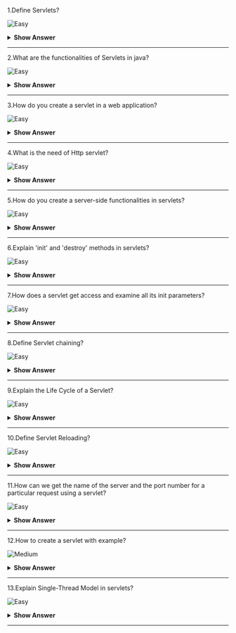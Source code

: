 1.Define Servlets?

![Easy](https://github.com/revaturelabs/interviewquestions/blob/dev/ComplexityTags/simple%20(2).svg)

<details><summary><b> Show Answer</b></summary>

<blockquote>

Servlets can be defined as a small Java program that runs within a Web server.It receive and respond to requests from Web clients like HTTP(HyperText Transfer Protocol).It can also access a library of HTTP-specific calls which includes portability, performance, reusability, and crash protection.They are often used to provide rich interaction functionality within the browser for users like clicking link, form submission.

</blockquote>

</details>

---

2.What are the functionalities of Servlets in java?

![Easy](https://github.com/revaturelabs/interviewquestions/blob/dev/ComplexityTags/simple%20(2).svg)

<details><summary><b> Show Answer</b></summary>

<blockquote>

Servlets provide a number of functionalities which includes power, integration, efficiency, safety, portability, endurance, elegance, extensibility, and flexibility. It is convenient in modifying regular HTML and we can write the servlet code into the JSP.It includes java features like multithreading, exception handling and it has a separate layer of business logic in the application.

</blockquote>

</details>

---

3.How do you create a servlet in a web application?

![Easy](https://github.com/revaturelabs/interviewquestions/blob/dev/ComplexityTags/simple%20(2).svg)

<details><summary><b> Show Answer</b></summary>

<blockquote>

We have to create a Java class that extends javax.servlet.http.HttpServlet and import the classes from servlet.jar or servlet-api.jar.These will be needed to compile the servlet.A servlet does not have a main() method, unlike a regular Java program, and just like an applet. It has some methods of a servlet that are called upon by the server for the purpose of handling requests. It invokes the servlet’s service() method, every time the server sends a request to a servlet.

To handle requests that are appropriate for the servlet, a typical servlet must override its service() method. The service() method allows 2 parameters: these are the request object and the response object. The request object is used to inform the servlet about the request, whereas the response object is used to then give a response.

</blockquote>

</details>
  
 ---
  
4.What is the need of Http servlet?

![Easy](https://github.com/revaturelabs/interviewquestions/blob/dev/ComplexityTags/simple%20(2).svg)

<details><summary><b> Show Answer</b></summary>

<blockquote>

A Http servlet typically does not override the service() method. However, it actually overrides the doGet() to handle the GET requests and the doPost() to handle POST requests. Depending on the type of requests it needs to handle, an HTTP servlet can override either or both of these methods. 

</blockquote>

</details>
  
---
  
5.How do you create a  server-side functionalities in servlets?

![Easy](https://github.com/revaturelabs/interviewquestions/blob/dev/ComplexityTags/simple%20(2).svg)

<details><summary><b> Show Answer</b></summary>

<blockquote>

Servlets can be added in HTML pages with the server-side include (SSI) functionality. A page can be preprocessed by the server to add the output from servlets at some points within the page, in the servers that support servlets.

<SERVLET CODE=ServletName CODEBASE=http://server:port/dir
           initParam1=initValue1 
           initParam2=initValue2>
<PARAM NAME=param1 VALUE=val1>
<PARAM NAME=param2 VALUE=val2>
   SERVER SIDE FUNCTIONALITIES
</SERVLET>

</blockquote>

</details>

---
  
6.Explain  'init' and 'destroy' methods in servlets?

![Easy](https://github.com/revaturelabs/interviewquestions/blob/dev/ComplexityTags/simple%20(2).svg)

<details><summary><b> Show Answer</b></summary>

<blockquote>


Servlets ​​init method is used to initialise a servlet.When the web container loads and instantiates the servlet class and before it delivers requests from clients, the web container initializes the servlet. To customize this process to allow the servlet to read persistent configuration data, initialize resources, and perform any other one-time activities, you override the init method of the Servlet interface.When a servlet container determines that a servlet should be removed from service (for example, when a container wants to reclaim memory resources or when it is being shut down), the container calls the destroy method of the Servlet interface.

</blockquote>

</details>

 ---
  
 7.How does a servlet get access and examine all its init parameters?

![Easy](https://github.com/revaturelabs/interviewquestions/blob/dev/ComplexityTags/simple%20(2).svg)

<details><summary><b> Show Answer</b></summary>

<blockquote>

- `public String ServletConfig.getInitParameter(String name)`:This method returns the value of the named init parameter or if the named init parameter does not exist it will return null. The value returned is always a single string. The servlet then interprets the value.

- `public Enumeration ServletConfig.getInitParameterNames()`:This method returns the names of the servlet's initialization parameters as an Enumeration of String objects, or an empty Enumeration if the servlet has no initialization parameters. This is often used for debugging.

</blockquote>

</details>

---
  
8.Define Servlet chaining?

![Easy](https://github.com/revaturelabs/interviewquestions/blob/dev/ComplexityTags/simple%20(2).svg)

<details><summary><b> Show Answer</b></summary>

<blockquote>

Servlet Chaining is a way where the output of one servlet is piped to the input of another servlet, and the output of that servlet can be piped to the input of yet another servlet and so on. Each servlet in the pipeline can either change or extend the incoming request. 

</blockquote>

</details>
  
---
  
9.Explain the Life Cycle of a Servlet?

![Easy](https://github.com/revaturelabs/interviewquestions/blob/dev/ComplexityTags/simple%20(2).svg)

<details><summary><b> Show Answer</b></summary>

<blockquote>

- The life cycle of a servlet can be implemented by init( ), service( ), and destroy( ) methods.
When a user enters a Uniform Resource Locator (URL) to a web browser.The browser then generates an HTTP request for this URL. This request is then sent to the appropriate server.The Http request is received by the web server. The server maps this request to a particular servlet. 

- The servlet is dynamically retrieved and loaded into the address space of the server.The server invokes the init( ) method of the servlet. This method is invoked only when the servlet is first loaded into memory. It is possible to pass initialization parameters to the servlet so it may configure itself.

- The server invokes the service( ) method of the servlet. This method is called to process the HTTP request. You will see that it is possible for the servlet to read data that has been provided in the HTTP request. It may also formulate an HTTP response for the client.The servlet remains in the server’s address space and is available to process any other HTTP requests received from clients. The service( ) method is called for each HTTP request.

- The server may decide to unload the servlet from its memory. The server calls the destroy( )
method to relinquish any resources such as file handles that are allocated for the servlet.
Important data may be saved to a persistent store. The memory allocated for the servlet and
its objects can then be garbage collected.

</blockquote>

</details>
  
---

10.Define Servlet Reloading?

![Easy](https://github.com/revaturelabs/interviewquestions/blob/dev/ComplexityTags/simple%20(2).svg)

<details><summary><b> Show Answer</b></summary>

<blockquote>

In servlet reloading, the objects in classloader are developed to load a class just once. To solve this limitation and to load servlets multiple times, servers use custom class loaders. These custom class loaders load servlets from the default servlets directory.When a server dispatches a request to a servlet, it first checks if the servlet’s class file has changed on disk. If the change appears, then the server abandons the class that the loader used to load the old version and then creates a new instance of the custom class loader to load the new version. Old servlet versions can stay in memory indefinitely, but the old versions are not used to handle any more requests

</blockquote>

</details>

---
  
11.How can we get the name of the server and the port number for a particular request using a servlet?

![Easy](https://github.com/revaturelabs/interviewquestions/blob/dev/ComplexityTags/simple%20(2).svg)

<details><summary><b> Show Answer</b></summary>

<blockquote>

- A servlet can get the name of the server and the port number for a particular request with `getServerName()` and `getServerPort()` methods.

- `public String ServletRequest.getServerName()` and `public int ServletRequest.getServerPort()`
 are the methods and attributes of ServletRequest because the values can change for different requests if the server has more than one name is called as virtual hosting.

- The `getServerInfo()` and `getAttribute()` methods of ServletContext supply information about the server software and its attributes like `public String ServletContext.getServerInfo()`
`public Object ServletContext.getAttribute(String name)`

</blockquote>

</details>
  
---
  
12.How to create a servlet with example?

![Medium](https://github.com/revaturelabs/interviewquestions/blob/dev/ComplexityTags/Medium%20(2).svg)

<details><summary><b> Show Answer</b></summary>

<blockquote>

- We can create and compile the servlet source code.Then, copy the servlet’s class file to the
proper directory, and add the servlet’s name and mappings to the proper web.xml file.
- Start Tomcat.Start a web browser and request the servlet.

```java

import java.io.*;
import javax.servlet.*;
public class HelloServlet extends GenericServlet {
public void service(ServletRequest request,ServletResponse response)throws ServletException, IOException {
response.setContentType("text/html");
PrintWriter pw = response.getWriter();
pw.println("<b>Hello!");
pw.close();
}
}

```

<details><summary><b> Explanation </b></summary>

The `javax.servlet` package contains the classes and interfaces required to build servlets.The program defines HelloServlet as a subclass of GenericServlet. The GenericServlet class provides functionality that simplifies the creation of a servlet. For example, it provides versions of `init( )` and `destroy( )` methods, which may be used to it. You need to supply only the `service( )` method.The `service( )` method which is inherited from GenericServlet is overridden. This method handles requests from a client. 
ServletRequest object enables the servlet to read data that is provided via the client request. ServletResponse object enables the servlet to formulate a response for the client.The call to `setContentType( )` establishes the MIME type of the Http response and the MIME type is text/html. This indicates that the browser should interpret the content as html source code. The `getWriter( )` method obtains a PrintWriter. Anything written to this stream is sent to the client as part of the http response. Then `println( )` is used to write some simple html source code as the http response. Compile this source code and place the HelloServlet.class file in the proper Tomcat directory and add HelloServlet to the web.xml file,Start the Tomcat and it must be running before you try to execute a servlet.Start a Web Browser and Request the Servlet.Start a web browser and enter the URL shown below:
`http://localhost:8080/servlets-examples/servlet/HelloServlet` and also `http://127.0.0.1:8080/servletsexamples/servlet/HelloServlet`
This can be done because 127.0.0.1 is defined as the IP address of the local machine.
The output of the servlet is shown in the browser display area. It will contain the
string Hello! in bold type.

</blockquote>

</details>

</details>


---

13.Explain Single-Thread Model in servlets?

![Easy](https://github.com/revaturelabs/interviewquestions/blob/dev/ComplexityTags/simple%20(2).svg)

<details><summary><b> Show Answer</b></summary>

<blockquote>

It is standard to have a single servlet instance for each registered name of the servlet. However, instead of this, it is also possible for a servlet to choose to have a pool of instances created for each of its names that all share the task of handling requests. These servlets indicate this action by implementing the `javax.servlet.SingleThreadModel` interface.
A server loading the SingleThreadModel servlet should guarantee, "that no two threads will execute concurrently the service method of that servlet." Each thread uses a free servlet instance from the pool in order to achieve this. Therefore, any servlet using the SingleThreadModel isn’t needed to synchronize usage to its instance variables and is considered thread-safe.

</blockquote>

</details>
  
---
